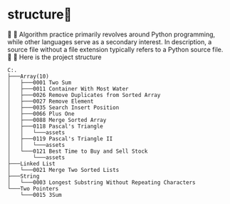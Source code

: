 # structure👋
🌱 🌱 
Algorithm practice primarily revolves around Python programming, while other languages serve as a secondary interest. In description, a source file without a file extension typically refers to a Python source file.<br>
🌱 🌱 
Here is the project structure
```
C:.                                                                                  
├───Array(10)                                       
│   ├───0001 Two Sum                            
│   ├───0011 Container With Most Water          
│   ├───0026 Remove Duplicates from Sorted Array
│   ├───0027 Remove Element                     
│   ├───0035 Search Insert Position
│   ├───0066 Plus One
│   ├───0088 Merge Sorted Array
│   ├───0118 Pascal's Triangle
│   │   └───assets
│   ├───0119 Pascal's Triangle II
│   │   └───assets
│   └───0121 Best Time to Buy and Sell Stock
│       └───assets
├───Linked List
│   └───0021 Merge Two Sorted Lists
├───String
│   └───0003 Longest Substring Without Repeating Characters
└───Two Pointers
    └───0015 3Sum
```
